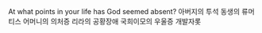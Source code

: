 At what points in your life has God seemed absent? 
아버지의 투석
동생의 류머티스
어머니의 의처증
리라의 공황장애
국희이모의 우울증
개발자롯